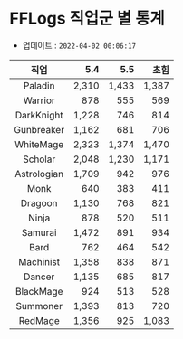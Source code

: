 # FFLogs 직업군 별 통계

- 업데이트 : `2022-04-02 00:06:17`

|직업|5.4|5.5|초힘|
|:-:|-:|-:|-:|
|Paladin|2,310|1,433|1,387|
|Warrior|878|555|569|
|DarkKnight|1,228|746|814|
|Gunbreaker|1,162|681|706|
|WhiteMage|2,323|1,374|1,470|
|Scholar|2,048|1,230|1,171|
|Astrologian|1,709|942|976|
|Monk|640|383|411|
|Dragoon|1,130|768|821|
|Ninja|878|520|511|
|Samurai|1,472|891|934|
|Bard|762|464|542|
|Machinist|1,358|838|871|
|Dancer|1,135|685|817|
|BlackMage|924|513|528|
|Summoner|1,393|813|720|
|RedMage|1,356|925|1,083|
